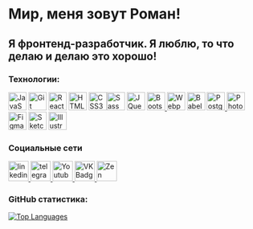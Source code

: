 Мир, меня зовут Роман!
=============================================================================================================================
Я фронтенд-разработчик. Я люблю, то что делаю и делаю это хорошо!
----------------------


### Технологии:


<p align="left">
<a href="https://developer.mozilla.org/en-US/docs/Web/JavaScript" target="_blank" rel="noreferrer"><img src="https://raw.githubusercontent.com/danielcranney/readme-generator/main/public/icons/skills/javascript-colored.svg" width="36" height="36" alt="JavaScript" /></a>  <a href="https://git-scm.com/" target="_blank" rel="noreferrer"><img src="https://raw.githubusercontent.com/danielcranney/readme-generator/main/public/icons/skills/git-colored.svg" width="36" height="36" alt="Git" /></a>  <a href="https://reactjs.org/" target="_blank" rel="noreferrer"><img src="https://raw.githubusercontent.com/danielcranney/readme-generator/main/public/icons/skills/react-colored.svg" width="36" height="36" alt="React" /></a>  <a href="https://developer.mozilla.org/en-US/docs/Glossary/HTML5" target="_blank" rel="noreferrer"><img src="https://raw.githubusercontent.com/danielcranney/readme-generator/main/public/icons/skills/html5-colored.svg" width="36" height="36" alt="HTML5" /></a>  <a href="https://www.w3.org/TR/CSS/#css" target="_blank" rel="noreferrer"><img src="https://raw.githubusercontent.com/danielcranney/readme-generator/main/public/icons/skills/css3-colored.svg" width="36" height="36" alt="CSS3" /></a ><a href="https://sass-lang.com/" target="_blank" rel="noreferrer"><img src="https://raw.githubusercontent.com/danielcranney/readme-generator/main/public/icons/skills/sass-colored.svg" width="36" height="36" alt="Sass" /></a>  <a href="https://jquery.com/" target="_blank" rel="noreferrer"><img src="https://raw.githubusercontent.com/danielcranney/readme-generator/main/public/icons/skills/jquery-colored.svg" width="36" height="36" alt="JQuery" /></a>  <a href="https://getbootstrap.com/" target="_blank" rel="noreferrer"><img src="https://raw.githubusercontent.com/danielcranney/readme-generator/main/public/icons/skills/bootstrap-colored.svg" width="36" height="36" alt="Bootstrap" /> </a>  <a href="https://webpack.js.org/" target="_blank" rel="noreferrer"><img src="https://raw.githubusercontent.com/danielcranney/readme-generator/main/public/icons/skills/webpack-colored.svg" width="36" height="36" alt="Webpack" /></a>  <a href="https://babeljs.io/" target="_blank" rel="noreferrer"><img src="https://raw.githubusercontent.com/danielcranney/readme-generator/main/public/icons/skills/babel-colored-dark.svg" width="36" height="36" alt="Babel" /></a>  <a href="https://www.postgresql.org/" target="_blank" rel="noreferrer"><img src="https://raw.githubusercontent.com/danielcranney/readme-generator/main/public/icons/skills/postgresql-colored.svg" width="36" height="36" alt="PostgreSQL" /> </a>  <a href="https://www.adobe.com/uk/products/photoshop.html" target="_blank" rel="noreferrer"><img src="https://raw.githubusercontent.com/danielcranney/readme-generator/main/public/icons/skills/photoshop-colored-dark.svg" width="36" height="36" alt="Photoshop" /></a>  <a href="https://www.figma.com/" target="_blank" rel="noreferrer"><img src="https://raw.githubusercontent.com/danielcranney/readme-generator/main/public/icons/skills/figma-colored.svg" width="36" height="36" alt="Figma" /></a>  <a href="https://www.sketch.com/" target="_blank" rel="noreferrer"><img src="https://raw.githubusercontent.com/danielcranney/readme-generator/main/public/icons/skills/sketch-colored.svg" width="36" height="36" alt="Sketch" /></a>  <a href="https://www.adobe.com/uk/products/illustrator.html" target="_blank" rel="noreferrer"><img src="https://raw.githubusercontent.com/danielcranney/readme-generator/main/public/icons/skills/illustrator-colored-dark.svg" width="36" height="36" alt="Illustrator" />  </a>
</p>


### Социальные сети

<div id="user-content-badges" dir="auto">
    <a href="https://www.linkedin.com/in/%D0%B0%D0%BB%D0%B5%D0%BA%D1%81%D0%B5%D0%B9-%D1%84%D0%B8%D0%BB%D0%B8%D0%BC%D0%BE%D0%BD%D0%BE%D0%B2-2a0b07257/" rel="nofollow">
      <img src="https://camo.githubusercontent.com/c457924542427ab09c6897a501aa47b873e080ee92c167a256923fc2bd0e4c41/68747470733a2f2f63646e2d69636f6e732d706e672e666c617469636f6e2e636f6d2f3531322f323530342f323530343739392e706e67" width="40" height="40" alt="linkedin" data-canonical-src="https://cdn-icons-png.flaticon.com/512/2504/2504799.png" style="max-width: 100%;">
    </a>
    <a href="https://t.me/tehnomaniak07" rel="nofollow">
      <img src="https://camo.githubusercontent.com/6badd5effe52bef2c64557fa8883104fd1fd80065c2feda39fd2b9ac4a858bae/68747470733a2f2f63646e2d69636f6e732d706e672e666c617469636f6e2e636f6d2f3531322f323131312f323131313634362e706e67" width="40" height="40" alt="telegram group" data-canonical-src="https://cdn-icons-png.flaticon.com/512/2111/2111646.png" style="max-width: 100%;">
    </a>
    <a href="https://www.youtube.com/channel/UCbORpXVw1JNc0JYFSUqLWXA" rel="nofollow">
      <img src="https://camo.githubusercontent.com/1aa9499f8300004614f225bdc09e3680e44ca7e96d774c73edda5a48846f908d/68747470733a2f2f63646e2d69636f6e732d706e672e666c617469636f6e2e636f6d2f3531322f333637302f333637303134372e706e67" width="40" height="40" alt="Youtube" data-canonical-src="https://cdn-icons-png.flaticon.com/512/3670/3670147.png" style="max-width: 100%;">
    </a>
    <a href="https://vk.com/f1ll_zzz" rel="nofollow">
      <img src="https://camo.githubusercontent.com/00c90af3e47852007e89e41dc29ab2f432d03cfb239ab27caefa80d6367d2756/68747470733a2f2f63646e2d69636f6e732d706e672e666c617469636f6e2e636f6d2f3531322f3134352f3134353831332e706e67" width="40" height="40" alt="VK Badge" data-canonical-src="https://cdn-icons-png.flaticon.com/512/145/145813.png" style="max-width: 100%;">
    </a>
    <a href="https://dzen.ru/tehnomaniak" rel="nofollow">
      <img src="https://camo.githubusercontent.com/201d0a11b43db48f88e2b62234572ebd05d5febe290041a570809ba515b1d7bb/68747470733a2f2f75706c6f61642e77696b696d656469612e6f72672f77696b6970656469612f636f6d6d6f6e732f7468756d622f612f61622f59616e6465785f5a656e5f6c6f676f5f69636f6e2e7376672f3130323470782d59616e6465785f5a656e5f6c6f676f5f69636f6e2e7376672e706e67" width="40" height="40" alt="Zen Badge" data-canonical-src="https://upload.wikimedia.org/wikipedia/commons/thumb/a/ab/Yandex_Zen_logo_icon.svg/1024px-Yandex_Zen_logo_icon.svg.png" style="max-width: 100%;">
    </a>
  </div>

### GitHub статистика:

<a href="https://github.com/RomanHass" align="left"><img src="https://github-readme-stats.vercel.app/api/top-langs/?username=RomanHass&langs_count=10&title_color=3382ed&text_color=ffffff&icon_color=0891b2&bg_color=22272e&hide_border=true&locale=en&custom_title=Top%20%Languages" alt="Top Languages" /></a>
